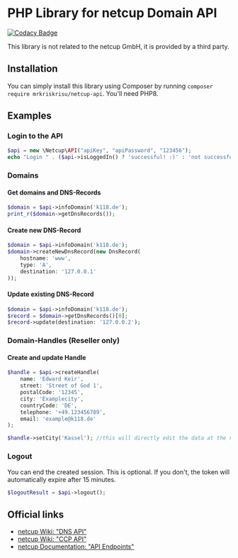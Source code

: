 # PHP Library for netcup Domain API

[![Codacy Badge](https://app.codacy.com/project/badge/Grade/5eed09a3cf904517974d165260cd3835)](https://www.codacy.com/gh/MrKrisKrisu/netcup-api/dashboard?utm_source=github.com&amp;utm_medium=referral&amp;utm_content=MrKrisKrisu/netcup-api&amp;utm_campaign=Badge_Grade)

This library is not related to the netcup GmbH, it is provided by a third party.

## Installation

You can simply install this library using Composer by running `composer require mrkriskrisu/netcup-api`. You'll need
PHP8.

## Examples

### Login to the API

```php
$api = new \Netcup\API("apiKey", "apiPassword", "123456");
echo "Login " . ($api->isLoggedIn() ? 'successful! :)' : 'not successful! :c') . PHP_EOL;
```

### Domains

#### Get domains and DNS-Records

```php
$domain = $api->infoDomain('k118.de');
print_r($domain->getDnsRecords());
```

#### Create new DNS-Record

```php
$domain = $api->infoDomain('k118.de');
$domain->createNewDnsRecord(new DnsRecord(
    hostname: 'www', 
    type: 'A', 
    destination: '127.0.0.1'
));
```

#### Update existing DNS-Record

```php
$domain = $api->infoDomain('k118.de');
$record = $domain->getDnsRecords()[0];
$record->update(destination: '127.0.0.2');
```

### Domain-Handles (Reseller only)

#### Create and update Handle

```php
$handle = $api->createHandle(
    name: 'Edward Keir',
    street: 'Street of God 1',
    postalCode: '12345',
    city: 'Examplecity',
    countryCode: 'DE',
    telephone: '+49.123456789',
    email: 'example@k118.de'
);

$handle->setCity('Kassel'); //this will directly edit the data at the netcup database as well
```

### Logout

You can end the created session. This is optional. If you don't, the token will automatically expire after 15 minutes.

```php
$logoutResult = $api->logout();
```

## Official links

- [netcup Wiki: "DNS API"](https://www.netcup-wiki.de/wiki/DNS_API)
- [netcup Wiki: "CCP API"](https://www.netcup-wiki.de/wiki/CCP_API)
- [netcup Documentation: "API Endpoints"](https://ccp.netcup.net/run/webservice/servers/endpoint.php)
